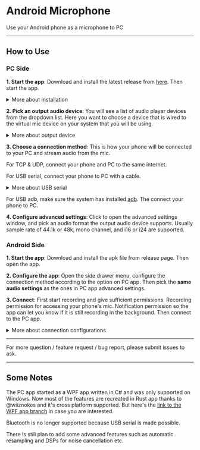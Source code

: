 # Android Microphone

Use your Android phone as a microphone to PC

------

## How to Use

### PC Side

__1. Start the app__: Download and install the latest release from [here](https://github.com/teamclouday/AndroidMic/releases). Then start the app.

<details>
<summary>
More about installation
</summary>

On macOS, you will need to run the following command to allow the app to run. For more details, refer to this [link](https://discussions.apple.com/thread/253714860?sortBy=best):
```sh
xattr -c /Applications/AndroidMic.app
```
</details>

__2. Pick an output audio device__: You will see a list of audio player devices from the dropdown list. Here you want to choose a device that is wired to the virtual mic device on your system that you will be using.

<details>
<summary>
More about output device
</summary>

The step is system independent.

On Windows you can use [Virtual Audio Cable](https://vac.muzychenko.net/en/download.htm) or [VB Cable](https://vb-audio.com/Cable/). Both software will install virtual input and output audio devices on your system. After that map the output player device to the input mic device so any audio our app played to the device is transferred to the virtual mic device.

On Linux you can use pulseaudio to create a virtual mic device.
</details>

__3. Choose a connection method__: This is how your phone will be connected to your PC and stream audio from the mic.

For TCP & UDP, connect your phone and PC to the same internet.

For USB serial, connect your phone to PC with a cable.

<details>
<summary>
More about USB serial
</summary>

This option also requires configurations that are system independent.

On Windows, make sure the adb process is shutdown and android studio is closed.

On MacOS, it should just work.

On Linux, you will need to configure [udev](https://github.com/libusb/libusb/wiki/FAQ#can-i-run-libusb-applications-on-linux-without-root-privilege) so that the app has permission to use USB.
</details>

For USB adb, make sure the system has installed [adb](https://developer.android.com/tools/adb). The connect your phone to PC.

__4. Configure advanced settings__: Click to open the advanced settings window, and pick an audio format the output audio device supports. Usually sample rate of 44.1k or 48k, mono channel, and i16 or i24 are supported.

### Android Side

__1. Start the app__: Download and install the apk file from release page. Then open the app.

__2. Configure the app__: Open the side drawer menu, configure the connection method according to the option on PC app. Then pick the **same audio settings** as the ones in PC app advanced settings.

__3. Connect__: First start recording and give sufficient permissions. Recording permission for accessing your phone's mic. Notification permission so the app can let you know if it is still recording in the background. Then connect to the PC app.

<details>
<summary>More about connection configurations</summary>

For TCP/UDP, you will need to enter the PC address and port. You can find that information from the log area on PC app.

For USB adb, set your phone to developer mode and enable USB debugging.

For USB serial, make sure your phone's USB setting is charging only. With this option, the app will ask your permission to launch the app in accessory mode.
</details>

--------

For more question / feature request / bug report, please submit issues to ask.

-------

## Some Notes

The PC app started as a WPF app written in C# and was only supported on Windows. Now most of the features are recreated in Rust app thanks to @wiiznokes and it's cross platform supported. But here's the [link to the WPF app branch](https://github.com/teamclouday/AndroidMic/tree/wpf-app-backup) in case you are interested.

Bluetooth is no longer supported because USB serial is made possible.

There is still plan to add some advanced features such as automatic resampling and DSPs for noise cancellation etc.